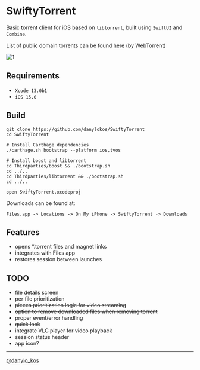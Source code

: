 
# SwiftyTorrent

Basic torrent client for iOS based on `libtorrent`, built using `SwiftUI` and `Combine`.

List of public domain torrents can be found [here](https://webtorrent.io/free-torrents) (by WebTorrent)

![1](Screenshots/1.png)

## Requirements

- `Xcode 13.0b1`
- `iOS 15.0`

## Build

    git clone https://github.com/danylokos/SwiftyTorrent
    cd SwiftyTorrent

    # Install Carthage dependencies
    ./carthage.sh bootstrap --platform ios,tvos

    # Install boost and libtorrent
    cd Thirdparties/boost && ./bootstrap.sh
    cd ../..
    cd Thirdparties/libtorrent && ./bootstrap.sh
    cd ../..
    
    open SwiftyTorrent.xcodeproj

Downloads can be found at:

    Files.app -> Locations -> On My iPhone -> SwiftyTorrent -> Downloads

## Features

- opens *.torrent files and magnet links
- integrates with Files app
- restores session between launches

## TODO

- file details screen
- per file prioritization
- ~~pieces prioritization logic for video streaming~~
- ~~option to remove downloaded files when removing torrent~~
- proper event/error handling
- ~~quick look~~
- ~~integrate VLC player for video playback~~
- session status header
- app icon?

___
[@danylo_kos](https://twitter.com/danylo_kos)
